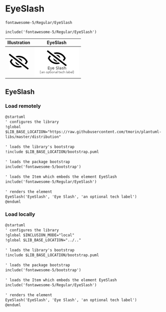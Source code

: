 # EyeSlash


```text
fontawesome-5/Regular/EyeSlash
```

```text
include('fontawesome-5/Regular/EyeSlash')
```



| Illustration | EyeSlash |
| :---: | :---: |
| ![illustration for Illustration](../../fontawesome-5/Regular/EyeSlash.png) | ![illustration for EyeSlash](../../fontawesome-5/Regular/EyeSlash.Local.png) |




## EyeSlash

### Load remotely
```plantuml
@startuml
' configures the library
!global $LIB_BASE_LOCATION="https://raw.githubusercontent.com/tmorin/plantuml-libs/master/distribution"

' loads the library's bootstrap
!include $LIB_BASE_LOCATION/bootstrap.puml

' loads the package bootstrap
include('fontawesome-5/bootstrap')

' loads the Item which embeds the element EyeSlash
include('fontawesome-5/Regular/EyeSlash')

' renders the element
EyeSlash('EyeSlash', 'Eye Slash', 'an optional tech label')
@enduml
```

### Load locally
```plantuml
@startuml
' configures the library
!global $INCLUSION_MODE="local"
!global $LIB_BASE_LOCATION="../.."

' loads the library's bootstrap
!include $LIB_BASE_LOCATION/bootstrap.puml

' loads the package bootstrap
include('fontawesome-5/bootstrap')

' loads the Item which embeds the element EyeSlash
include('fontawesome-5/Regular/EyeSlash')

' renders the element
EyeSlash('EyeSlash', 'Eye Slash', 'an optional tech label')
@enduml
```

